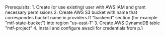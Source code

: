 Prerequisits:
    1. Create (or use existing) user with AWS IAM and grant necessary permissions
    2. Create AWS S3 bucket with name that correspondes bucket name in providers.tf "backend" section
       (for example "mtf-state-bucket") into region "us-east-1"
    3. Create AWS DynamoDB table "mtf-project"
    4. Install and configure awscli for credentials from p.1


